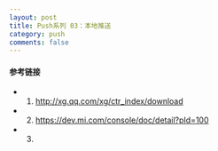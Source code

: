 ```yaml
---
layout: post
title: Push系列 03：本地推送
category: push
comments: false
---
```

 
 
#### 参考链接

* 01. <http://xg.qq.com/xg/ctr_index/download>
* 02. <https://dev.mi.com/console/doc/detail?pId=100>
* 03. 
 
